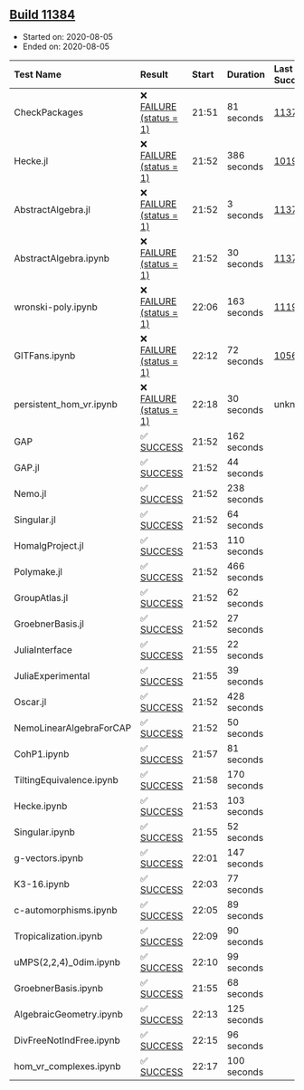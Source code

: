 ## [Build 11384](https://oscarci.mathematik.uni-kl.de/job/oscar/11384/)

* Started on: 2020-08-05
* Ended on: 2020-08-05

| Test Name    | Result | Start | Duration | Last Success | First Failure |
|:-------------|:-------|:------|:---------|:-------------|:--------------|
| CheckPackages | ❌ [FAILURE (status = 1)](https://oscarci.mathematik.uni-kl.de/job/oscar/11384/artifact/logs/build-11384/CheckPackages.log) | 21:51 | 81 seconds | [11376](https://oscarci.mathematik.uni-kl.de/job/oscar/11376/) | [11377](https://oscarci.mathematik.uni-kl.de/job/oscar/11377/) |
| Hecke.jl | ❌ [FAILURE (status = 1)](https://oscarci.mathematik.uni-kl.de/job/oscar/11384/artifact/logs/build-11384/Hecke.jl.log) | 21:52 | 386 seconds | [10197](https://oscarci.mathematik.uni-kl.de/job/oscar/10197/) | [10198](https://oscarci.mathematik.uni-kl.de/job/oscar/10198/) |
| AbstractAlgebra.jl | ❌ [FAILURE (status = 1)](https://oscarci.mathematik.uni-kl.de/job/oscar/11384/artifact/logs/build-11384/AbstractAlgebra.jl.log) | 21:52 | 3 seconds | [11376](https://oscarci.mathematik.uni-kl.de/job/oscar/11376/) | [11377](https://oscarci.mathematik.uni-kl.de/job/oscar/11377/) |
| AbstractAlgebra.ipynb | ❌ [FAILURE (status = 1)](https://oscarci.mathematik.uni-kl.de/job/oscar/11384/artifact/logs/build-11384/AbstractAlgebra.ipynb.log) | 21:52 | 30 seconds | [11376](https://oscarci.mathematik.uni-kl.de/job/oscar/11376/) | [11377](https://oscarci.mathematik.uni-kl.de/job/oscar/11377/) |
| wronski-poly.ipynb | ❌ [FAILURE (status = 1)](https://oscarci.mathematik.uni-kl.de/job/oscar/11384/artifact/logs/build-11384/wronski-poly.ipynb.log) | 22:06 | 163 seconds | [11192](https://oscarci.mathematik.uni-kl.de/job/oscar/11192/) | [11193](https://oscarci.mathematik.uni-kl.de/job/oscar/11193/) |
| GITFans.ipynb | ❌ [FAILURE (status = 1)](https://oscarci.mathematik.uni-kl.de/job/oscar/11384/artifact/logs/build-11384/GITFans.ipynb.log) | 22:12 | 72 seconds | [10566](https://oscarci.mathematik.uni-kl.de/job/oscar/10566/) | [10567](https://oscarci.mathematik.uni-kl.de/job/oscar/10567/) |
| persistent_hom_vr.ipynb | ❌ [FAILURE (status = 1)](https://oscarci.mathematik.uni-kl.de/job/oscar/11384/artifact/logs/build-11384/persistent_hom_vr.ipynb.log) | 22:18 | 30 seconds | unknown | unknown |
| GAP | ✅ [SUCCESS](https://oscarci.mathematik.uni-kl.de/job/oscar/11384/artifact/logs/build-11384/GAP.log) | 21:52 | 162 seconds |  |  |
| GAP.jl | ✅ [SUCCESS](https://oscarci.mathematik.uni-kl.de/job/oscar/11384/artifact/logs/build-11384/GAP.jl.log) | 21:52 | 44 seconds |  |  |
| Nemo.jl | ✅ [SUCCESS](https://oscarci.mathematik.uni-kl.de/job/oscar/11384/artifact/logs/build-11384/Nemo.jl.log) | 21:52 | 238 seconds |  |  |
| Singular.jl | ✅ [SUCCESS](https://oscarci.mathematik.uni-kl.de/job/oscar/11384/artifact/logs/build-11384/Singular.jl.log) | 21:52 | 64 seconds |  |  |
| HomalgProject.jl | ✅ [SUCCESS](https://oscarci.mathematik.uni-kl.de/job/oscar/11384/artifact/logs/build-11384/HomalgProject.jl.log) | 21:53 | 110 seconds |  |  |
| Polymake.jl | ✅ [SUCCESS](https://oscarci.mathematik.uni-kl.de/job/oscar/11384/artifact/logs/build-11384/Polymake.jl.log) | 21:52 | 466 seconds |  |  |
| GroupAtlas.jl | ✅ [SUCCESS](https://oscarci.mathematik.uni-kl.de/job/oscar/11384/artifact/logs/build-11384/GroupAtlas.jl.log) | 21:52 | 62 seconds |  |  |
| GroebnerBasis.jl | ✅ [SUCCESS](https://oscarci.mathematik.uni-kl.de/job/oscar/11384/artifact/logs/build-11384/GroebnerBasis.jl.log) | 21:52 | 27 seconds |  |  |
| JuliaInterface | ✅ [SUCCESS](https://oscarci.mathematik.uni-kl.de/job/oscar/11384/artifact/logs/build-11384/JuliaInterface.log) | 21:55 | 22 seconds |  |  |
| JuliaExperimental | ✅ [SUCCESS](https://oscarci.mathematik.uni-kl.de/job/oscar/11384/artifact/logs/build-11384/JuliaExperimental.log) | 21:55 | 39 seconds |  |  |
| Oscar.jl | ✅ [SUCCESS](https://oscarci.mathematik.uni-kl.de/job/oscar/11384/artifact/logs/build-11384/Oscar.jl.log) | 21:52 | 428 seconds |  |  |
| NemoLinearAlgebraForCAP | ✅ [SUCCESS](https://oscarci.mathematik.uni-kl.de/job/oscar/11384/artifact/logs/build-11384/NemoLinearAlgebraForCAP.log) | 21:52 | 50 seconds |  |  |
| CohP1.ipynb | ✅ [SUCCESS](https://oscarci.mathematik.uni-kl.de/job/oscar/11384/artifact/logs/build-11384/CohP1.ipynb.log) | 21:57 | 81 seconds |  |  |
| TiltingEquivalence.ipynb | ✅ [SUCCESS](https://oscarci.mathematik.uni-kl.de/job/oscar/11384/artifact/logs/build-11384/TiltingEquivalence.ipynb.log) | 21:58 | 170 seconds |  |  |
| Hecke.ipynb | ✅ [SUCCESS](https://oscarci.mathematik.uni-kl.de/job/oscar/11384/artifact/logs/build-11384/Hecke.ipynb.log) | 21:53 | 103 seconds |  |  |
| Singular.ipynb | ✅ [SUCCESS](https://oscarci.mathematik.uni-kl.de/job/oscar/11384/artifact/logs/build-11384/Singular.ipynb.log) | 21:55 | 52 seconds |  |  |
| g-vectors.ipynb | ✅ [SUCCESS](https://oscarci.mathematik.uni-kl.de/job/oscar/11384/artifact/logs/build-11384/g-vectors.ipynb.log) | 22:01 | 147 seconds |  |  |
| K3-16.ipynb | ✅ [SUCCESS](https://oscarci.mathematik.uni-kl.de/job/oscar/11384/artifact/logs/build-11384/K3-16.ipynb.log) | 22:03 | 77 seconds |  |  |
| c-automorphisms.ipynb | ✅ [SUCCESS](https://oscarci.mathematik.uni-kl.de/job/oscar/11384/artifact/logs/build-11384/c-automorphisms.ipynb.log) | 22:05 | 89 seconds |  |  |
| Tropicalization.ipynb | ✅ [SUCCESS](https://oscarci.mathematik.uni-kl.de/job/oscar/11384/artifact/logs/build-11384/Tropicalization.ipynb.log) | 22:09 | 90 seconds |  |  |
| uMPS(2,2,4)_0dim.ipynb | ✅ [SUCCESS](https://oscarci.mathematik.uni-kl.de/job/oscar/11384/artifact/logs/build-11384/uMPS-2-2-4-_0dim.ipynb.log) | 22:10 | 99 seconds |  |  |
| GroebnerBasis.ipynb | ✅ [SUCCESS](https://oscarci.mathematik.uni-kl.de/job/oscar/11384/artifact/logs/build-11384/GroebnerBasis.ipynb.log) | 21:55 | 68 seconds |  |  |
| AlgebraicGeometry.ipynb | ✅ [SUCCESS](https://oscarci.mathematik.uni-kl.de/job/oscar/11384/artifact/logs/build-11384/AlgebraicGeometry.ipynb.log) | 22:13 | 125 seconds |  |  |
| DivFreeNotIndFree.ipynb | ✅ [SUCCESS](https://oscarci.mathematik.uni-kl.de/job/oscar/11384/artifact/logs/build-11384/DivFreeNotIndFree.ipynb.log) | 22:15 | 96 seconds |  |  |
| hom_vr_complexes.ipynb | ✅ [SUCCESS](https://oscarci.mathematik.uni-kl.de/job/oscar/11384/artifact/logs/build-11384/hom_vr_complexes.ipynb.log) | 22:17 | 100 seconds |  |  |
